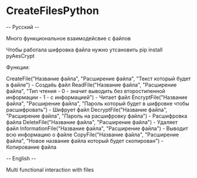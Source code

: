 # CreateFilesPython

-- Русский --

Много функциональное  взаимодейсвие с файлов

Чтобы работала шифровка файла нужно утсановить pip install pyAesCrypt

Функции:

CreateFile("Название файла", "Расширение файла", "Текст который будет в файле") - Создаёь файл
ReadFile("Название файла", "Расширение файла", "Тип чтения - 0 - значит выводить без второстипенной информации - 1 - с информацией") - Читает файл
EncryptFile("Название файла", "Расширение файла", "Пароль который будет в шифровке чтобы расшифровать") - Шифрует файл
DecryptFile("Название файла", "Расширение файла", "Пароль на расшифровку файла") - Расшифровка файла
DeleteFile("Название файла", "Расширение файла") - Удаляет файл
InformationFile("Название файла", "Расширение файла") - Выводит всю информацию о файле
CopyFile("Название файла", "Расширение файла", "Новое название файла который будет скопирован") - Копирование файла


-- English --

Multi functional interaction with files
